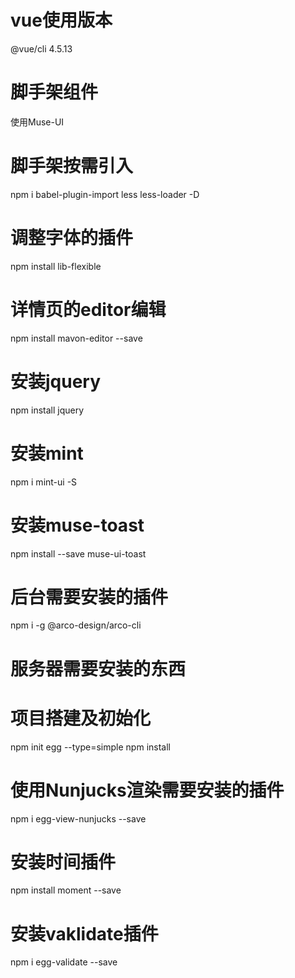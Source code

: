 # vue使用版本
@vue/cli 4.5.13 
# 脚手架组件
使用Muse-UI
# 脚手架按需引入
npm i babel-plugin-import less less-loader -D
# 调整字体的插件
npm install lib-flexible
# 详情页的editor编辑
npm install mavon-editor --save
# 安装jquery
npm install jquery
# 安装mint
npm i mint-ui -S
# 安装muse-toast
npm install --save muse-ui-toast


# 后台需要安装的插件
npm i -g @arco-design/arco-cli




# 服务器需要安装的东西

# 项目搭建及初始化
npm init egg --type=simple
npm install

# 使用Nunjucks渲染需要安装的插件
npm i egg-view-nunjucks --save

# 安装时间插件
npm install moment --save

# 安装vaklidate插件
npm i egg-validate --save